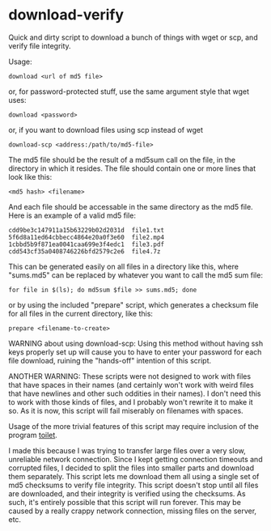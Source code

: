 download-verify
===============

Quick and dirty script to download a bunch of things with wget or scp, and verify file integrity.

Usage:

	download <url of md5 file>

or, for password-protected stuff, use the same argument style that wget uses:

	download <password>

or, if you want to download files using scp instead of wget

	download-scp <address:/path/to/md5-file>

The md5 file should be the result of a md5sum call on the file, in the directory in which it resides. The file should contain one or more lines that look like this:

	<md5 hash> <filename>

And each file should be accessable in the same directory as the md5 file. Here is an example of a valid md5 file:

	cdd9be3c147911a15b63229b02d2031d  file1.txt
	5f6d8a11ed64cbbecc4864e20a0f3e60  file2.mp4
	1cbbd5b9f871ea0041caa699e3f4edc1  file3.pdf
	cdd543cf35a0408746226bfd2579c2e6  file4.7z

This can be generated easily on all files in a directory like this, where "sums.md5" can be replaced by whatever you want to call the md5 sum file:

	for file in $(ls); do md5sum $file >> sums.md5; done

or by using the included "prepare" script, which generates a checksum file for all files in the current directory, like this:

	prepare <filename-to-create>

WARNING about using download-scp: Using this method without having ssh keys properly set up will cause you to have to enter your password for each file download, ruining the "hands-off" intention of this script.

ANOTHER WARNING: These scripts were not designed to work with files that have spaces in their names (and certainly won't work with weird files that have newlines and other such oddities in their names). I don't need this to work with those kinds of files, and I probably won't rewrite it to make it so. As it is now, this script will fail miserably on filenames with spaces.

Usage of the more trivial features of this script may require inclusion of the program <a href="http://caca.zoy.org/wiki/toilet">toilet</a>.

I made this because I was trying to transfer large files over a very slow, unreliable network connection. Since I kept getting connection timeouts and corrupted files, I decided to split the files into smaller parts and download them separately. This script lets me download them all using a single set of md5 checksums to verify file integrity. This script doesn't stop until all files are downloaded, and their integrity is verified using the checksums. As such, it's entirely possible that this script will run forever. This may be caused by a really crappy network connection, missing files on the server, etc.
